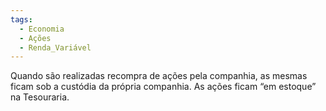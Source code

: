 ```yaml
---
tags:
  - Economia
  - Ações
  - Renda_Variável
---
```

Quando são realizadas recompra de ações pela companhia, as mesmas ficam sob a custódia da própria companhia. As ações ficam “em estoque” na Tesouraria.